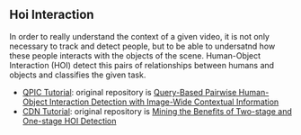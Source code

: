 ## Hoi Interaction
In order to really understand the context of a given video, it is not only necessary to track and detect people, but to be able to undersatnd how these people interacts with the objects of the scene. Human-Object Interaction (HOI) detect this pairs of relationships between humans and objects and classifies the given task.
*   [QPIC Tutorial](https://github.com/Evm7/Tutorials-Computer-Vision/blob/master/HOI_Tutorials/QPIC.ipynb): original repository is [Query-Based Pairwise Human-Object Interaction Detection with Image-Wide Contextual Information](https://github.com/hitachi-rd-cv/qpic/tree/main)
*   [CDN Tutorial](https://github.com/Evm7/Tutorials-Computer-Vision/blob/master/HOI_Tutorials/CDN.ipynb): original repository is [Mining the Benefits of Two-stage and One-stage HOI Detection](https://github.com/YueLiao/CDN)
